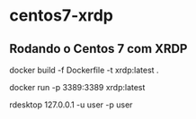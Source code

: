 # centos7-xrdp
## Rodando o Centos 7 com XRDP

docker build -f Dockerfile -t xrdp:latest .

docker run -p 3389:3389 xrdp:latest 

rdesktop 127.0.0.1 -u user -p user
